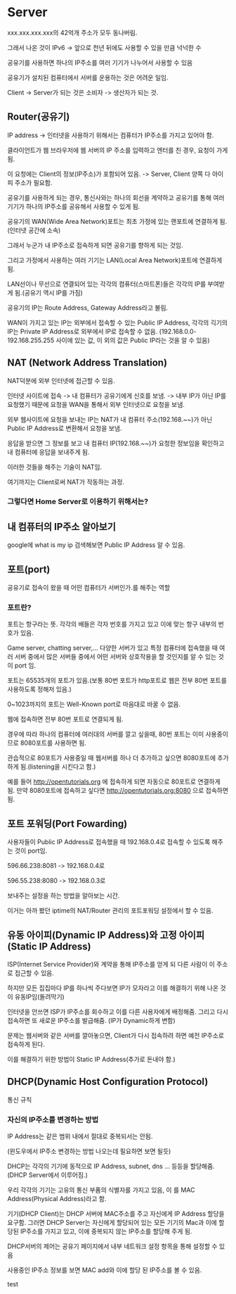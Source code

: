 # Server
xxx.xxx.xxx.xxx의 42억개 주소가 모두 동나버림.

그래서 나온 것이 IPv6 -> 앞으로 천년 뒤에도 사용할 수 있을 만큼 넉넉한 수

공유기를 사용하면 하나의 IP주소를 여러 기기가 나누어서 사용할 수 있음

공유기가 설치된 컴퓨터에서 서버를 운용하는 것은 어려운 일임.

Client -> Server가 되는 것은 소비자 -> 생산자가 되는 것.

## Router(공유기)

IP address -> 인터넷을 사용하기 위해서는 컴퓨터가 IP주소를 가지고 있어야 함.

클라이언트가 웹 브라우저에 웹 서버의 IP 주소를 입력하고 엔터를 친 경우, 요청이 가게 됨.

이 요청에는 Client의 정보(IP주소)가 포함되어 있음. -> Server, Client 양쪽 다 아이피 주소가 필요함.

공유기를 사용하게 되는 경우, 통신사와는 하나의 회선을 계약하고 공유기를 통해 여러 기기가 하나의 IP주소를 공유해서 사용할 수 있게 됨.

공유기의 WAN(Wide Area Network)포트는 최초 가정에 있는 랜포트에 연결하게 됨.
(인터넷 공간에 소속)

그래서 누군가 내 IP주소로 접속하게 되면 공유기를 향하게 되는 것임.

그리고 가정에서 사용하는 여러 기기는 LAN(Local Area Network)포트에 연결하게 됨.

LAN선이나 무선으로 연결되어 있는 각각의 컴퓨터(스마트폰)들은 각각의 IP를 부여받게 됨.(공유기 역시 IP를 가짐)

공유기의 IP는 Route Address, Gateway Address라고 불림.

WAN이 가지고 있는 IP는 외부에서 접속할 수 있는 Public IP Address, 각각의 긱기의 IP는 Private IP Address로 외부에서 IP로 접속할 수 없음.
(192.168.0.0-192.168.255.255 사이에 있는 값, 이 외의 값은 Public IP라는 것을 알 수 있음)

## NAT (Network Address Translation)
NAT덕분에 외부 인터넷에 접근할 수 있음.

인터넷 사이트에 접속 -> 내 컴퓨터가 공유기에게 신호를 보냄. -> 내부 IP가 아닌 IP를 요청했기 때문에 요청을 WAN을 통해서 외부 인터넷으로 요청을 보냄.

외부 웹사이트에 요청을 보내는 IP는 NAT가 내 컴퓨터 주소(192.168.~~)가 아닌 Public IP Address로 변환해서 요청을 보냄.

응답을 받으면 그 정보를 보고 내 컴퓨터 IP(192.168.~~)가 요청한 정보임을 확인하고 내 컴퓨터에 응답을 보내주게 됨.

이러한 것들을 해주는 기술이 NAT임.

여기까지는 Client로써 NAT가 작동하는 과정.

### 그렇다면 Home Server로 이용하기 위해서는?

## 내 컴퓨터의 IP주소 알아보기
google에 what is my ip 검색해보면 Public IP Address 알 수 있음.

## 포트(port)

공유기로 접속이 왔을 때 어떤 컴퓨터가 서버인가.를 해주는 역할

### 포트란?

포트는 항구라는 뜻. 각각의 배들은 각자 번호를 가지고 있고 이에 맞는 항구 내부의 번호가 있음.

Game server, chatting server,... 다양한 서버가 있고 특정 컴퓨터에 접속했을 때 여러 서버 중에서 많은 서버들 중에서 어떤 서버와 상호작용을 할 것인지를 알 수 있는 것이 port 임.

포트는 65535개의 포트가 있음.(보통 80번 포트가 http포트로 웹은 전부 80번 포트를 사용하도록 정해저 있음.)

0~1023까지의 포트는 Well-Known port로 마음대로 바꿀 수 없음.

웹에 접속하면 전부 80번 포트로 연결되게 됨.

경우에 따라 하나의 컴퓨터에 여러대의 서버를 깔고 싶을때, 80번 포트는 이미 사용중이므로 8080포트를 사용하면 됨.

관습적으로 80포트가 사용중일 때 웹서버를 하나 더 추가하고 싶으면 8080포트에 추가하게 됨.(listening을 시킨다고 함.)

예를 들어 http://opentutorials.org 에 접속하게 되면 자동으로 80포트로 연결하게 됨. 만약 8080포트에 접속하고 싶다면 http://opentutorials.org:8080 으로 접속하면 됨.

## 포트 포워딩(Port Fowarding)

사용자들이 Public IP Address로 접속했을 때 192.168.0.4로 접속할 수 있도록 해주는 것이 port임.

596.66.238:8081 -> 192.168.0.4로



596.55.238:8080 -> 192.168.0.3로

보내주는 설정을 하는 방법을 알아보는 시간.

이거는 아까 봤던 iptime의 NAT/Router 관리의 포트포워딩 설정에서 할 수 있음.

## 유동 아이피(Dynamic IP Address)와 고정 아이피(Static IP Address)

ISP(Internet Service Provider)와 계약을 통해 IP주소를 얻게 되 다른 사람이 이 주소로 접근할 수 있음.

하지만 모든 집집마다 IP를 하나씩 주다보면 IP가 모자라고 이를 해결하기 위해 나온 것이 유동IP임(돌려막기)

인터넷을 안쓰면 ISP가 IP주소를 회수하고 이를 다른 사용자에게 배정해줌. 그리고 다시 접속하면 또 새로운 IP주소를 발급해줌. (IP가 Dynamic하게 변함)

문제는 웹서버와 같은 서버를 깔아놓으면, Client가 다시 접속하려 하면 예전 IP주소로 접속하게 된다.

이를 해결하기 위한 방법이 Static IP Address(추가로 돈내야 함.)

## DHCP(Dynamic Host Configuration Protocol)

통신 규칙

### 자신의 IP주소를 변경하는 방법

IP Address는 같은 범위 내에서 절대로 중복되서는 안됨.

(윈도우에서 IP주소 변경하는 방법 나오는데 필요하면 보면 될듯)

DHCP는 각각의 기기에 동적으로 IP Address, subnet, dns ... 등등을 할당해줌.(DHCP Server에서 이루어짐.)

우리 각각의 기기는 고유의 통신 부품의 식별자를 가지고 있음, 이 를 MAC Address(Physical Address)라고 함.

기기(DHCP Client)는 DHCP 서버에 MAC주소를 주고 자신에게 IP Address 할당을 요구함. 그러면 DHCP Server는 자신에게 할당되어 있는 모든 기기의 Mac과 이에 할당된 IP주소를 가지고 있고, 이에 중복되지 않는 IP주소를 할당해 주게 됨.

DHCP서버의 제어는 공유기 페이지에서 내부 네트워크 설정 항목을 통해 설정할 수 있음

사용중인 IP주소 정보를 보면 MAC add와 이에 할당 된 IP주소를 볼 수 있음.

test
